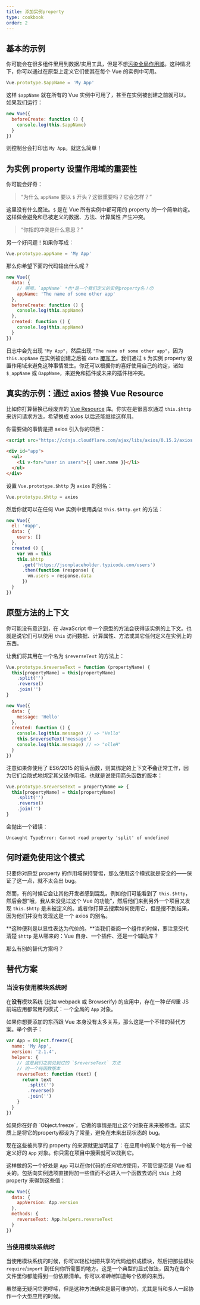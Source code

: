 ```yaml
---
title: 添加实例property
type: cookbook
order: 2
---
```


## 基本的示例

你可能会在很多组件里用到数据/实用工具，但是不想[污染全局作用域](https://github.com/getify/You-Dont-Know-JS/blob/2nd-ed/scope-closures/ch3.md)。这种情况下，你可以通过在原型上定义它们使其在每个 Vue 的实例中可用。

``` js
Vue.prototype.$appName = 'My App'
```

这样 `$appName` 就在所有的 Vue 实例中可用了，甚至在实例被创建之前就可以。如果我们运行：

``` js
new Vue({
  beforeCreate: function () {
    console.log(this.$appName)
  }
})
```

则控制台会打印出 `My App`。就这么简单！

## 为实例 property 设置作用域的重要性

你可能会好奇：

> “为什么 `appName` 要以 `$` 开头？这很重要吗？它会怎样？”

这里没有什么魔法。`$` 是在 Vue 所有实例中都可用的 property 的一个简单约定。这样做会避免和已被定义的数据、方法、计算属性 产生冲突。

> “你指的冲突是什么意思？”

另一个好问题！如果你写成：

``` js
Vue.prototype.appName = 'My App'
```

那么你希望下面的代码输出什么呢？

``` js
new Vue({
  data: {
    // 啊哦，`appName` *也*是一个我们定义的实例property名！😯
    appName: 'The name of some other app'
  },
  beforeCreate: function () {
    console.log(this.appName)
  },
  created: function () {
    console.log(this.appName)
  }
})
```

日志中会先出现 `"My App"`，然后出现 `"The name of some other app"`，因为 `this.appName` 在实例被创建之后被 `data` [覆写了](https://github.com/getify/You-Dont-Know-JS/blob/2nd-ed/objects-classes/ch5.md)。我们通过 `$` 为实例 property 设置作用域来避免这种事情发生。你还可以根据你的喜好使用自己的约定，诸如 `$_appName` 或 `ΩappName`，来避免和插件或未来的插件相冲突。

## 真实的示例：通过 axios 替换 Vue Resource

比如你打算替换已经废弃的 [Vue Resource](https://medium.com/the-vue-point/retiring-vue-resource-871a82880af4) 库。你实在是很喜欢通过 `this.$http` 来访问请求方法，希望换成 axios 以后还能继续这样用。

你需要做的事情是把 axios 引入你的项目：

``` html
<script src="https://cdnjs.cloudflare.com/ajax/libs/axios/0.15.2/axios.js"></script>

<div id="app">
  <ul>
    <li v-for="user in users">{{ user.name }}</li>
  </ul>
</div>
```

设置 `Vue.prototype.$http` 为 `axios` 的别名：

``` js
Vue.prototype.$http = axios
```

然后你就可以在任何 Vue 实例中使用类似 `this.$http.get` 的方法：

``` js
new Vue({
  el: '#app',
  data: {
    users: []
  },
  created () {
    var vm = this
    this.$http
      .get('https://jsonplaceholder.typicode.com/users')
      .then(function (response) {
        vm.users = response.data
      })
  }
})
```

## 原型方法的上下文

你可能没有意识到，在 JavaScript 中一个原型的方法会获得该实例的上下文。也就是说它们可以使用 `this` 访问数据、计算属性、方法或其它任何定义在实例上的东西。

让我们将其用在一个名为 `$reverseText` 的方法上：

``` js
Vue.prototype.$reverseText = function (propertyName) {
  this[propertyName] = this[propertyName]
    .split('')
    .reverse()
    .join('')
}

new Vue({
  data: {
    message: 'Hello'
  },
  created: function () {
    console.log(this.message) // => "Hello"
    this.$reverseText('message')
    console.log(this.message) // => "olleH"
  }
})
```

注意如果你使用了 ES6/2015 的箭头函数，则其绑定的上下文**不会**正常工作，因为它们会隐式地绑定其父级作用域。也就是说使用箭头函数的版本：

``` js
Vue.prototype.$reverseText = propertyName => {
  this[propertyName] = this[propertyName]
    .split('')
    .reverse()
    .join('')
}
```

会抛出一个错误：

``` log
Uncaught TypeError: Cannot read property 'split' of undefined
```

## 何时避免使用这个模式

只要你对原型 property 的作用域保持警惕，那么使用这个模式就是安全的——保证了这一点，就不太会出 bug。

然而，有的时候它会让其他开发者感到混乱。例如他们可能看到了 `this.$http`，然后会想“哦，我从来没见过这个 Vue 的功能”，然后他们来到另外一个项目又发现 `this.$http` 是未被定义的。或者你打算去搜索如何使用它，但是搜不到结果，因为他们并没有发现这是一个 axios 的别名。

**这种便利是以显性表达为代价的。**当我们查阅一个组件的时候，要注意交代清楚 `$http` 是从哪来的：Vue 自身、一个插件、还是一个辅助库？

那么有别的替代方案吗？

## 替代方案

### 当没有使用模块系统时

在**没有**模块系统 (比如 webpack 或 Browserify) 的应用中，存在一种*任何*重 JS 前端应用都常用的模式：一个全局的 `App` 对象。

如果你想要添加的东西跟 Vue 本身没有太多关系，那么这是一个不错的替代方案。举个例子：

``` js
var App = Object.freeze({
  name: 'My App',
  version: '2.1.4',
  helpers: {
    // 这是我们之前见到过的 `$reverseText` 方法
    // 的一个纯函数版本
    reverseText: function (text) {
      return text
        .split('')
        .reverse()
        .join('')
    }
  }
})
```

<p class="tip">如果你在好奇 `Object.freeze`，它做的事情是阻止这个对象在未来被修改。这实质上是将它的property都设为了常量，避免在未来出现状态的 bug。</p>

现在这些被共享的 property 的来源就更加明显了：在应用中的某个地方有一个被定义好的 `App` 对象。你只需在项目中搜索就可以找到它。

这样做的另一个好处是 `App` 可以在你代码的*任何地方*使用，不管它是否是 Vue 相关的。包括向实例选项直接附加一些值而不必进入一个函数去访问 `this` 上的 property 来得到这些值：

``` js
new Vue({
  data: {
    appVersion: App.version
  },
  methods: {
    reverseText: App.helpers.reverseText
  }
})
```

### 当使用模块系统时

当使用模块系统的时候，你可以轻松地把共享的代码组织成模块，然后把那些模块 `require`/`import` 到任何你所需要的地方。这是一个典型的显式做法，因为在每个文件里你都能得到一份依赖清单。你可以*准确地*知道每个依赖的来历。

虽然毫无疑问它更啰嗦，但是这种方法确实是最可维护的，尤其是当和多人一起协作一个大型应用的时候。
